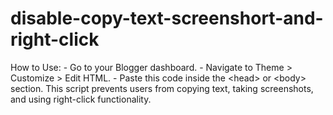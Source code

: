 # disable-copy-text-screenshort-and-right-click
How to Use: - Go to your Blogger dashboard. - Navigate to Theme > Customize > Edit HTML. - Paste this code inside the &lt;head> or &lt;body> section. This script prevents users from copying text, taking screenshots, and using right-click functionality.
